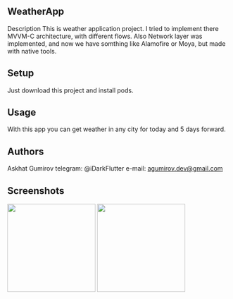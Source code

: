 ## WeatherApp
Description
This is weather application project. I tried to implement there MVVM-C architecture, with different flows. Also Network layer was implemented, and now we have somthing like Alamofire or Moya, but made with native tools.

## Setup
Just download this project and install pods.

## Usage
With this app you can get weather in any city for today and 5 days forward.

## Authors
Askhat Gumirov telegram: @iDarkFlutter e-mail: agumirov.dev@gmail.com

## Screenshots
<div>
<img src="https://github.com/agumirov/WeatherApp/assets/130672296/996c80d5-f360-4ad8-b36d-30c24ffe4a75" width="200" />
<img src="https://github.com/agumirov/WeatherApp/assets/130672296/a7b5e59d-e225-43bb-9bf1-e912786e841d" width="200" />
</div>
